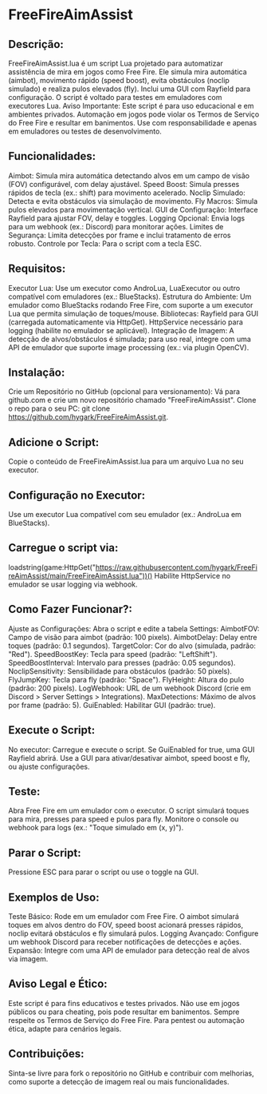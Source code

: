# FreeFireAimAssist
## Descrição:
FreeFireAimAssist.lua é um script Lua projetado para automatizar assistência de mira em jogos como Free Fire. Ele simula mira automática (aimbot), movimento rápido (speed boost), evita obstáculos (noclip simulado) e realiza pulos elevados (fly). Inclui uma GUI com Rayfield para configuração. O script é voltado para testes em emuladores com executores Lua.
Aviso Importante: Este script é para uso educacional e em ambientes privados. Automação em jogos pode violar os Termos de Serviço do Free Fire e resultar em banimentos. Use com responsabilidade e apenas em emuladores ou testes de desenvolvimento.

## Funcionalidades:
Aimbot: Simula mira automática detectando alvos em um campo de visão (FOV) configurável, com delay ajustável.
Speed Boost: Simula presses rápidos de tecla (ex.: shift) para movimento acelerado.
Noclip Simulado: Detecta e evita obstáculos via simulação de movimento.
Fly Macros: Simula pulos elevados para movimentação vertical.
GUI de Configuração: Interface Rayfield para ajustar FOV, delay e toggles.
Logging Opcional: Envia logs para um webhook (ex.: Discord) para monitorar ações.
Limites de Segurança: Limita detecções por frame e inclui tratamento de erros robusto.
Controle por Tecla: Para o script com a tecla ESC.

## Requisitos:
Executor Lua: Use um executor como AndroLua, LuaExecutor ou outro compatível com emuladores (ex.: BlueStacks).
Estrutura do Ambiente: Um emulador como BlueStacks rodando Free Fire, com suporte a um executor Lua que permita simulação de toques/mouse.
Bibliotecas: Rayfield para GUI (carregada automaticamente via HttpGet). HttpService necessário para logging (habilite no emulador se aplicável).
Integração de Imagem: A detecção de alvos/obstáculos é simulada; para uso real, integre com uma API de emulador que suporte image processing (ex.: via plugin OpenCV).

## Instalação:
Crie um Repositório no GitHub (opcional para versionamento):
Vá para github.com e crie um novo repositório chamado "FreeFireAimAssist".
Clone o repo para o seu PC: git clone https://github.com/hygark/FreeFireAimAssist.git.

## Adicione o Script:
Copie o conteúdo de FreeFireAimAssist.lua para um arquivo Lua no seu executor.

## Configuração no Executor:
Use um executor Lua compatível com seu emulador (ex.: AndroLua em BlueStacks).

## Carregue o script via:
loadstring(game:HttpGet("https://raw.githubusercontent.com/hygark/FreeFireAimAssist/main/FreeFireAimAssist.lua"))()
Habilite HttpService no emulador se usar logging via webhook.

## Como Fazer Funcionar?:
Ajuste as Configurações:
Abra o script e edite a tabela Settings:
AimbotFOV: Campo de visão para aimbot (padrão: 100 pixels).
AimbotDelay: Delay entre toques (padrão: 0.1 segundos).
TargetColor: Cor do alvo (simulada, padrão: "Red").
SpeedBoostKey: Tecla para speed (padrão: "LeftShift").
SpeedBoostInterval: Intervalo para presses (padrão: 0.05 segundos).
NoclipSensitivity: Sensibilidade para obstáculos (padrão: 50 pixels).
FlyJumpKey: Tecla para fly (padrão: "Space").
FlyHeight: Altura do pulo (padrão: 200 pixels).
LogWebhook: URL de um webhook Discord (crie em Discord > Server Settings > Integrations).
MaxDetections: Máximo de alvos por frame (padrão: 5).
GuiEnabled: Habilitar GUI (padrão: true).

## Execute o Script:
No executor: Carregue e execute o script. Se GuiEnabled for true, uma GUI Rayfield abrirá.
Use a GUI para ativar/desativar aimbot, speed boost e fly, ou ajuste configurações.

## Teste:
Abra Free Fire em um emulador com o executor.
O script simulará toques para mira, presses para speed e pulos para fly.
Monitore o console ou webhook para logs (ex.: "Toque simulado em (x, y)").

## Parar o Script:
Pressione ESC para parar o script ou use o toggle na GUI.


## Exemplos de Uso:
Teste Básico: Rode em um emulador com Free Fire. O aimbot simulará toques em alvos dentro do FOV, speed boost acionará presses rápidos, noclip evitará obstáculos e fly simulará pulos.
Logging Avançado: Configure um webhook Discord para receber notificações de detecções e ações.
Expansão: Integre com uma API de emulador para detecção real de alvos via imagem.

## Aviso Legal e Ético:
Este script é para fins educativos e testes privados. Não use em jogos públicos ou para cheating, pois pode resultar em banimentos.
Sempre respeite os Termos de Serviço do Free Fire.
Para pentest ou automação ética, adapte para cenários legais.

## Contribuições:
Sinta-se livre para fork o repositório no GitHub e contribuir com melhorias, como suporte a detecção de imagem real ou mais funcionalidades.

